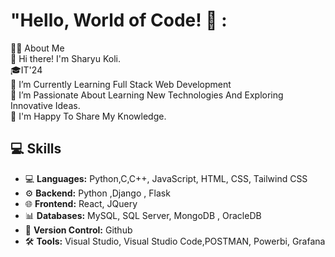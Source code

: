 # "Hello, World of Code! 👋 :
👩‍💻 About Me<br>👋 Hi there! I'm Sharyu Koli.<br>🎓IT'24<br>🔭 I’m Currently Learning Full Stack Web Development<br>🌱 I’m Passionate About Learning New Technologies And Exploring Innovative Ideas.<br>💬 I'm Happy To Share My Knowledge.
 

## 💻 Skills
 
- 💻 **Languages:** Python,C,C++, JavaScript, HTML, CSS, Tailwind CSS
- ⚙️ **Backend:** Python ,Django , Flask 
- 🌐 **Frontend:** React, JQuery
- 📊 **Databases:** MySQL, SQL Server, MongoDB , OracleDB
- 📜 **Version Control:** Github
- 🛠️ **Tools:** Visual Studio, Visual Studio Code,POSTMAN, Powerbi, Grafana
